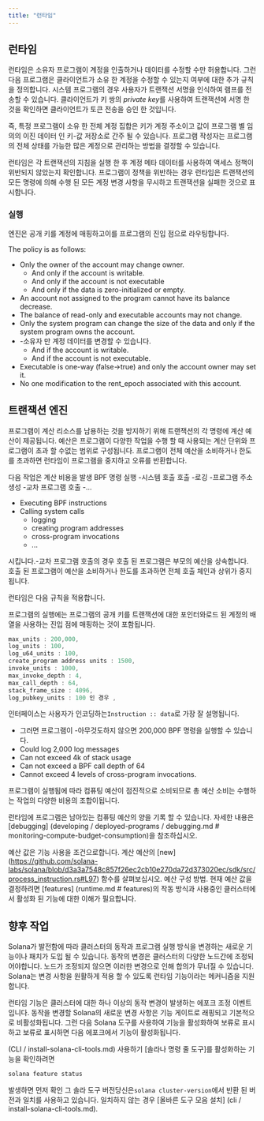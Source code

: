 ```yaml
---
title: "런타임"
---
```


## 런타임

런타임은 소유자 프로그램이 계정을 인출하거나 데이터를 수정할 수만 허용합니다. 그런 다음 프로그램은 클라이언트가 소유 한 계정을 수정할 수 있는지 여부에 대한 추가 규칙을 정의합니다. 시스템 프로그램의 경우 사용자가 트랜잭션 서명을 인식하여 램프를 전송할 수 있습니다. 클라이언트가 키 쌍의 *private key*를 사용하여 트랜잭션에 서명 한 것을 확인하면 클라이언트가 토큰 전송을 승인 한 것입니다.

즉, 특정 프로그램이 소유 한 전체 계정 집합은 키가 계정 주소이고 값이 프로그램 별 임의의 이진 데이터 인 키-값 저장소로 간주 될 수 있습니다. 프로그램 작성자는 프로그램의 전체 상태를 가능한 많은 계정으로 관리하는 방법을 결정할 수 있습니다.

런타임은 각 트랜잭션의 지침을 실행 한 후 계정 메타 데이터를 사용하여 액세스 정책이 위반되지 않았는지 확인합니다. 프로그램이 정책을 위반하는 경우 런타임은 트랜잭션의 모든 명령에 의해 수행 된 모든 계정 변경 사항을 무시하고 트랜잭션을 실패한 것으로 표시합니다.

### 실행

엔진은 공개 키를 계정에 매핑하고이를 프로그램의 진입 점으로 라우팅합니다.

The policy is as follows:

- Only the owner of the account may change owner.
  - And only if the account is writable.
  - And only if the account is not executable
  - And only if the data is zero-initialized or empty.
- An account not assigned to the program cannot have its balance decrease.
- The balance of read-only and executable accounts may not change.
- Only the system program can change the size of the data and only if the system program owns the account.
- -소유자 만 계정 데이터를 변경할 수 있습니다.
  - And if the account is writable.
  - And if the account is not executable.
- Executable is one-way (false->true) and only the account owner may set it.
- No one modification to the rent_epoch associated with this account.

## 트랜잭션 엔진

프로그램이 계산 리소스를 남용하는 것을 방지하기 위해 트랜잭션의 각 명령에 계산 예산이 제공됩니다. 예산은 프로그램이 다양한 작업을 수행 할 때 사용되는 계산 단위와 프로그램이 초과 할 수없는 범위로 구성됩니다. 프로그램이 전체 예산을 소비하거나 한도를 초과하면 런타임이 프로그램을 중지하고 오류를 반환합니다.

다음 작업은 계산 비용을 발생 BPF 명령 실행 -시스템 호출 호출 -로깅 -프로그램 주소 생성 -교차 프로그램 호출 -...

- Executing BPF instructions
- Calling system calls
  - logging
  - creating program addresses
  - cross-program invocations
  - ...

시킵니다.-교차 프로그램 호출의 경우 호출 된 프로그램은 부모의 예산을 상속합니다. 호출 된 프로그램이 예산을 소비하거나 한도를 초과하면 전체 호출 체인과 상위가 중지됩니다.

런타임은 다음 규칙을 적용합니다.

프로그램의 실행에는 프로그램의 공개 키를 트랜잭션에 대한 포인터와로드 된 계정의 배열을 사용하는 진입 점에 매핑하는 것이 포함됩니다.

```rust
max_units : 200,000,
log_units : 100,
log_u64_units : 100,
create_program address units : 1500,
invoke_units : 1000,
max_invoke_depth : 4,
max_call_depth : 64,
stack_frame_size : 4096,
log_pubkey_units : 100 인 경우 ,
```

인터페이스는 사용자가 인코딩하는`Instruction :: data`로 가장 잘 설명됩니다.

- 그러면 프로그램이 -아무것도하지 않으면 200,000 BPF 명령을 실행할 수 있습니다.
- Could log 2,000 log messages
- Can not exceed 4k of stack usage
- Can not exceed a BPF call depth of 64
- Cannot exceed 4 levels of cross-program invocations.

프로그램이 실행됨에 따라 컴퓨팅 예산이 점진적으로 소비되므로 총 예산 소비는 수행하는 작업의 다양한 비용의 조합이됩니다.

런타임에 프로그램은 남아있는 컴퓨팅 예산의 양을 기록 할 수 있습니다. 자세한 내용은 \[debugging\] (developing / deployed-programs / debugging.md # monitoring-compute-budget-consumption)을 참조하십시오.

예산 값은 기능 사용을 조건으로합니다. 계산 예산의 \[new\] (https://github.com/solana-labs/solana/blob/d3a3a7548c857f26ec2cb10e270da72d373020ec/sdk/src/process_instruction.rs#L97) 함수를 살펴보십시오. 예산 구성 방법. 현재 예산 값을 결정하려면 \[features\] (runtime.md # features)의 작동 방식과 사용중인 클러스터에서 활성화 된 기능에 대한 이해가 필요합니다.

## 향후 작업

Solana가 발전함에 따라 클러스터의 동작과 프로그램 실행 방식을 변경하는 새로운 기능이나 패치가 도입 될 수 있습니다. 동작의 변경은 클러스터의 다양한 노드간에 조정되어야합니다. 노드가 조정되지 않으면 이러한 변경으로 인해 합의가 무너질 수 있습니다. Solana는 변경 사항을 원활하게 적용 할 수 있도록 런타임 기능이라는 메커니즘을 지원합니다.

런타임 기능은 클러스터에 대한 하나 이상의 동작 변경이 발생하는 에포크 조정 이벤트입니다. 동작을 변경할 Solana의 새로운 변경 사항은 기능 게이트로 래핑되고 기본적으로 비활성화됩니다. 그런 다음 Solana 도구를 사용하여 기능을 활성화하여 보류로 표시하고 보류로 표시하면 다음 에포크에서 기능이 활성화됩니다.

(CLI / install-solana-cli-tools.md) 사용하기 [솔라나 명령 줄 도구]를 활성화하는 기능을 확인하려면

```bash
solana feature status
```

발생하면 먼저 확인 그 솔라 도구 버전당신은`solana cluster-version`에서 반환 된 버전과 일치를 사용하고 있습니다. 일치하지 않는 경우 \[올바른 도구 모음 설치\] (cli / install-solana-cli-tools.md).
